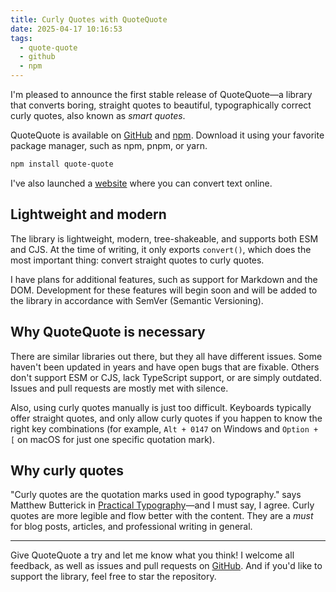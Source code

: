 ```yaml
---
title: Curly Quotes with QuoteQuote
date: 2025-04-17 10:16:53
tags:
  - quote-quote
  - github
  - npm
---
```


I'm pleased to announce the first stable release of QuoteQuote—a library that converts boring, straight quotes to beautiful, typographically correct curly quotes, also known as _smart quotes_.

QuoteQuote is available on [GitHub](https://github.com/tomherni/quote-quote) and [npm](https://www.npmjs.com/package/quote-quote). Download it using your favorite package manager, such as npm, pnpm, or yarn.

```sh
npm install quote-quote
```

I've also launched a [website](https://quote-quote.tomherni.dev/) where you can convert text online.

## Lightweight and modern

The library is lightweight, modern, tree-shakeable, and supports both ESM and CJS. At the time of writing, it only exports `convert()`, which does the most important thing: convert straight quotes to curly quotes.

I have plans for additional features, such as support for Markdown and the DOM. Development for these features will begin soon and will be added to the library in accordance with SemVer (Semantic Versioning).

## Why QuoteQuote is necessary

There are similar libraries out there, but they all have different issues. Some haven't been updated in years and have open bugs that are fixable. Others don't support ESM or CJS, lack TypeScript support, or are simply outdated. Issues and pull requests are mostly met with silence.

Also, using curly quotes manually is just too difficult. Keyboards typically offer straight quotes, and only allow curly quotes if you happen to know the right key combinations (for example, `Alt + 0147`	on Windows and `Option + [` on macOS for just one specific quotation mark).

## Why curly quotes

"Curly quotes are the quotation marks used in good typography." says Matthew Butterick in [Practical Typography](https://practicaltypography.com/straight-and-curly-quotes.html)—and I must say, I agree. Curly quotes are more legible and flow better with the content. They are a _must_ for blog posts, articles, and professional writing in general.

---

Give QuoteQuote a try and let me know what you think! I welcome all feedback, as well as issues and pull requests on [GitHub](https://github.com/tomherni/quote-quote). And if you'd like to support the library, feel free to star the repository.
